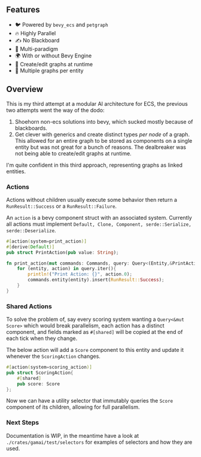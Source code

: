 

## Features

- 🐦 Powered by `bevy_ecs` and `petgraph`
- 🔥 Highly Parallel
- ✍️ No Blackboard
- 🌈 Multi-paradigm
- 🌍 With or without Bevy Engine
- 🌴 Create/edit graphs at runtime
- 🧩 Multiple graphs per entity


## Overview

This is my third attempt at a modular AI architecture for ECS, the previous two attempts went the way of the dodo:
1. Shoehorn non-ecs solutions into bevy, which sucked mostly because of blackboards. 
2. Get clever with generics and create distinct types *per node* of a graph. This allowed for an entire graph to be stored as components on a single entity but was not great for a bunch of reasons. The dealbreaker was not being able to create/edit graphs at runtime.

I'm quite confident in this third approach, representing graphs as linked entities. 

### Actions

Actions without children usually execute some behavior then return a `RunResult::Success` or a `RunResult::Failure`.

An `action` is a bevy component struct with an associated system. Currently all actions must implement `Default, Clone, Component, serde::Serialize, serde::Deserialize`.

```rust
#[action(system=print_action)]
#[derive(Default)]
pub struct PrintAction(pub value: String);

fn print_action(mut commands: Commands, query: Query<(Entity,&PrintAction), With<Running>){
	for (entity, action) in query.iter(){
		println!("Print Action: {}", action.0);
		commands.entity(entity).insert(RunResult::Success);
	}
}
```

### Shared Actions
To solve the problem of, say every scoring system wanting a `Query<&mut Score>` which would break parallelism, each action has a distinct component, and fields marked as `#[shared]` will be copied at the end of each tick when they change.

The below action will add a `Score` component to this entity and update it whenever the `ScoringAction` changes.

```rust
#[action(system=scoring_action)]
pub struct ScoringAction{
	#[shared]
	pub score: Score
};
```

Now we can have a utility selector that immutably queries the `Score` component of its children, allowing for full parallelism.

### Next Steps

Documentation is WIP, in the meantime have a look at `./crates/gamai/test/selectors` for examples of selectors and how they are used.